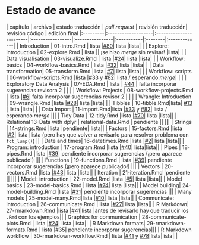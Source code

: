 # Estado de avance

| capítulo | archivo | estado traducción | _pull request_ | revisión traducción| revisión código | edición final
|:---------|:-------------------|:------------------------|:-----------------|:----------------|:-----------|:--------|:-------------|
| Introduction | 01-intro.Rmd | lista |[#80](https://github.com/cienciadedatos/r4ds/pull/80)| lista |lista| |
| Explore: introduction | 02-explore.Rmd | lista || ¡se hizo _merge_ sin revisar! |lista| |
| Data visualisation | 03-visualize.Rmd | lista |[#24](https://github.com/cienciadedatos/r4ds/pull/24)| lista |lista| |
| Workflow: basics | 04-workflow-basics.Rmd | lista |[#32](https://github.com/cienciadedatos/r4ds/pull/32)| lista |lista| |
| Data transformation| 05-transform.Rmd |lista |[#7](https://github.com/cienciadedatos/r4ds/pull/7)| lista |lista| |
| Workflow: scripts | 06-workflow-scripts.Rmd |lista |[#33](https://github.com/cienciadedatos/r4ds/pull/33) y [#82](https://github.com/cienciadedatos/r4ds/pull/82)| lista / esperando _merge_| | |
| Exploratory Data Analysis | 07-EDA.Rmd | lista | [#44](https://github.com/cienciadedatos/r4ds/pull/44) | falta incorporar sugerencias revisora 2 | | |
| Workflow: Projects | 08-workflow-projects.Rmd | lista |[#6](https://github.com/cienciadedatos/r4ds/pull/6)| falta incorporar sugerencias revisor 2 | | |
| Wrangle: Introduction | 09-wrangle.Rmd |lista |[#28](https://github.com/cienciadedatos/r4ds/pull/28)| lista |lista| |
| Tibbles | 10-tibble.Rmd|lista| [#13](https://github.com/cienciadedatos/r4ds/pull/13) | lista |lista| |
| Data Import | 11-import.Rmd|lista |[#33](https://github.com/cienciadedatos/r4ds/pull/33) y [#82](https://github.com/cienciadedatos/r4ds/pull/82)| lista / esperando _merge_ |||
| Tidy Data | 12-tidy.Rmd |lista |[#70](https://github.com/cienciadedatos/r4ds/pull/70)| lista |lista||
| Relational 13-Data with dplyr | relational-data.Rmd | pendiente || |||
| Strings | 14-strings.Rmd |lista |pendiente||lista||
| Factors | 15-factors.Rmd |lista |[#2](https://github.com/cienciadedatos/r4ds/pull/2)| lista |lista (pero hay que volver a revisarlo para resolver problema con `fct_lump()`) ||
| Date and times| 16-datetimes.Rmd |lista |[#2](https://github.com/cienciadedatos/r4ds/pull/2)| lista |lista||
| Program: introduction | 17-program.Rmd |lista |[#40](https://github.com/cienciadedatos/r4ds/pull/40)| lista|lista||
| Pipes | 18-pipes.Rmd |lista |[#39](https://github.com/cienciadedatos/r4ds/pull/39)| pendiente incorporar sugerencias (¡pero aparece publicado!) |||
| Functions | 19-functions.Rmd | lista |[#39](https://github.com/cienciadedatos/r4ds/pull/39)| pendiente incorporar sugerencias (¡pero aparece publicado!) |||
| Vectors | 20-vectors.Rmd |lista |[#43](https://github.com/cienciadedatos/r4ds/pull/43)| lista |lista||
| Iteration | 21-iteration.Rmd |pendiente || |||
| Model: introduction | 22-model.Rmd |lista |[#5](https://github.com/cienciadedatos/r4ds/pull/5)| lista |lista||
| Model basics | 23-model-basics.Rmd | lista |[#74](https://github.com/cienciadedatos/r4ds/pull/74)| lista |lista||
| Model building| 24-model-building.Rmd |lista |[#31](https://github.com/cienciadedatos/r4ds/pull/31)| pendiente incorporar sugerencias |||
| Many models | 25-model-many.Rmd|lista |[#10](https://github.com/cienciadedatos/r4ds/pull/10)| lista |lista||
| Communicate: introduction | 26-communicate.Rmd | lista |[#27](https://github.com/cienciadedatos/r4ds/pull/27)| lista |lista||
| R Markdown| 27-rmarkdown.Rmd |lista |[#41](https://github.com/cienciadedatos/r4ds/pull/41)|lista |antes de revisarlo hay que traducir los `.Rmd` con los ejemplos||
| Graphics for communication | 28-communicate-plots.Rmd | lista |[#24](https://github.com/cienciadedatos/r4ds/pull/24)| lista |lista||
| R Markdown formats| 29-rmarkdown-formats.Rmd | lista |[#35](https://github.com/cienciadedatos/r4ds/pull/35)| pendiente incorporar sugerencias|||
| R Markdown workflow | 30-rmarkdown-workflow.Rmd | lista |[#41](https://github.com/cienciadedatos/r4ds/pull/41) y [#78](https://github.com/cienciadedatos/r4ds/pull/78)|lista|lista|||
